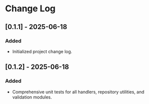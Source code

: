 # Change Log

## [0.1.1] - 2025-06-18
### Added
- Initialized project change log.

## [0.1.2] - 2025-06-18
### Added
- Comprehensive unit tests for all handlers, repository utilities, and validation modules.
